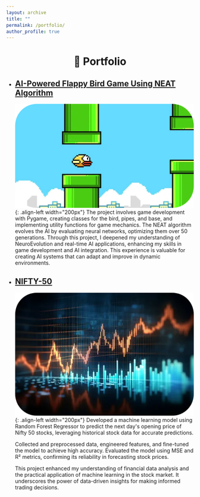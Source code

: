```yaml
---
layout: archive
title: ""
permalink: /portfolio/
author_profile: true
---
```


<h1 align=center>🙌 Portfolio</h1>

- ## [AI-Powered Flappy Bird Game Using NEAT Algorithm](https://github.com/Nexalyze/AI-Powered-Flappy-Bird-Game-Using-NEAT-Algorithm)</h2>

  ![Flappy](/images/flappy.png){: .align-left width="200px"}
  The project involves game development with Pygame, creating classes for the bird, pipes, and base, and implementing utility functions for game mechanics. The NEAT algorithm evolves the AI by evaluating neural networks, optimizing them over 50 generations. Through this project, I deepened my understanding of NeuroEvolution and real-time AI applications, enhancing my skills in game development and AI integration. This experience is valuable for creating AI systems that can adapt and improve in dynamic environments.


- ## [NIFTY-50](https://github.com/Nexalyze/The-Nifty-50-Stock-Prediction-using-Machine-Learning)

  ![Nifty-50](/images/nifty50.png){: .align-left width="200px"}
  Developed a machine learning model using Random Forest Regressor to predict the next day's opening price of Nifty 50 stocks, leveraging historical stock data for accurate predictions.

  Collected and preprocessed data, engineered features, and fine-tuned the model to achieve high accuracy. Evaluated the model using MSE and R² metrics, confirming its reliability in forecasting stock prices.

  This project enhanced my understanding of financial data analysis and the practical application of machine learning in the stock market. It underscores the power of data-driven insights for making informed trading decisions.
